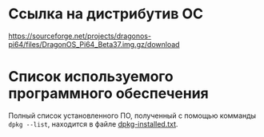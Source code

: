 # Ссылка на дистрибутив ОС
https://sourceforge.net/projects/dragonos-pi64/files/DragonOS_Pi64_Beta37.img.gz/download

# Список используемого программного обеспечения

Полный список установленного ПО, полученный с помощью комманды `dpkg --list`, находится в файле [dpkg-installed.txt](./dpkg-installed.txt).
